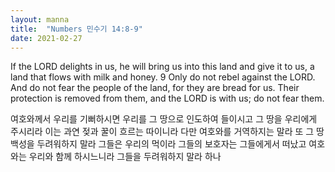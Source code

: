```yaml
---
layout: manna
title:  "Numbers 민수기 14:8-9"
date: 2021-02-27
---
```

If the LORD delights in us, he will bring us into this land and give it to us, a land that flows with milk and honey. 9 Only do not rebel against the LORD. And do not fear the people of the land, for they are bread for us. Their protection is removed from them, and the LORD is with us; do not fear them.

여호와께서 우리를 기뻐하시면 우리를 그 땅으로 인도하여 들이시고 그 땅을 우리에게 주시리라 이는 과연 젖과 꿀이 흐르는 따이니라 다만 여호와를 거역하지는 말라 또 그 땅 백성을 두려워하지 말라 그들은 우리의 먹이라 그들의 보호자는 그들에게서 떠났고 여호와는 우리와 함께 하시느니라 그들을 두려워하지 말라 하나
